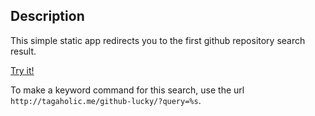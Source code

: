 ## Description

This simple static app redirects you to the first github repository search result.

[Try it!](http://tagaholic.me/github-lucky)

To make a keyword command for this search, use the url `http://tagaholic.me/github-lucky/?query=%s`.
